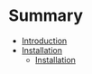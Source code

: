 # Summary

- [Introduction](README.md)
- [Installation](./chapter_1.md)
    - [Installation](./chapter_1.md)

